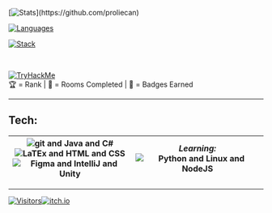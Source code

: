 [![Stats](https://github-readme-stats.vercel.app/api?username=Proliecan&hide=prs,issues&count_private=true&show_icons=true&hide_border=true&bg_color=0d1117&title_color=3896ff&text_color=c9d1d9&custom_title=Proliecan's+Stats:)](https://github.com/proliecan)

[![Languages](https://github-readme-stats.vercel.app/api/top-langs?username=Proliecan&hide_border=true&bg_color=0d1117&title_color=3896ff&text_color=c9d1d9&custom_title=Languages:&langs_count=10&layout=compact&card_width=445&exclude_repo=LaTeX-Template-DHBW-PA)](https://github.com/proliecan)

[![Stack](https://github-readme-streak-stats.herokuapp.com?user=proliecan&theme=dark&hide_border=true&date_format=M%20j%5B%2C%20Y%5D&background=0D1117&stroke=4D6FEC&ring=4D6FEC&fire=4D6FEC&currStreakNum=FFFFFF&sideNums=FFFFFF&currStreakLabel=3896FF&sideLabels=3896FF&dates=2B74C4)](https://github.com/proliecan)

<br>

[![TryHackMe](https://tryhackme-badges.s3.amazonaws.com/proliecan.png)](https://tryhackme.com/p/proliecan)  
🏆 = Rank | 🚪 = Rooms Completed | 🎯 = Badges Earned

---
<h2>Tech:</h2>

<img src="https://skillicons.dev/icons?i=git,java,cs" alt="git and Java and C#"><br><img src="https://skillicons.dev/icons?i=latex,html,css" alt="LaTEx and HTML and CSS"><br><img src="https://skillicons.dev/icons?i=figma,idea,unity" alt="Figma and IntelliJ and Unity">| <em>Learning:</em><br><img src="https://skillicons.dev/icons?i=py,linux,nodejs" alt="Python and Linux and NodeJS">
-|-

---
[![Visitors](https://visitcount.itsvg.in/api?id=Proliecan&label=Profile+Views+Today&color=12&icon=5&pretty=true)](https://github.com/proliecan)[![itch.io](https://img.shields.io/badge/itch.io-696969?style=for-the-badge&logo=itch.io&logoColor=da2c49&labelColor=1c1c1c)](https://proliecan.itch.io)